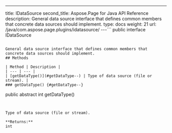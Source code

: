 ---
title: IDataSource
second_title: Aspose.Page for Java API Reference
description: General data source interface that defines common members that concrete data sources should implement.
type: docs
weight: 21
url: /java/com.aspose.page.plugins/idatasource/
---```
public interface IDataSource
```

General data source interface that defines common members that concrete data sources should implement.
## Methods

| Method | Description |
| --- | --- |
| [getDataType()](#getDataType--) | Type of data source (file or stream). |
### getDataType() {#getDataType--}
```
public abstract int getDataType()
```


Type of data source (file or stream).

**Returns:**
int
